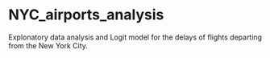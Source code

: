 # NYC_airports_analysis

Explonatory data analysis and Logit model for the delays of flights departing from the New York City.
